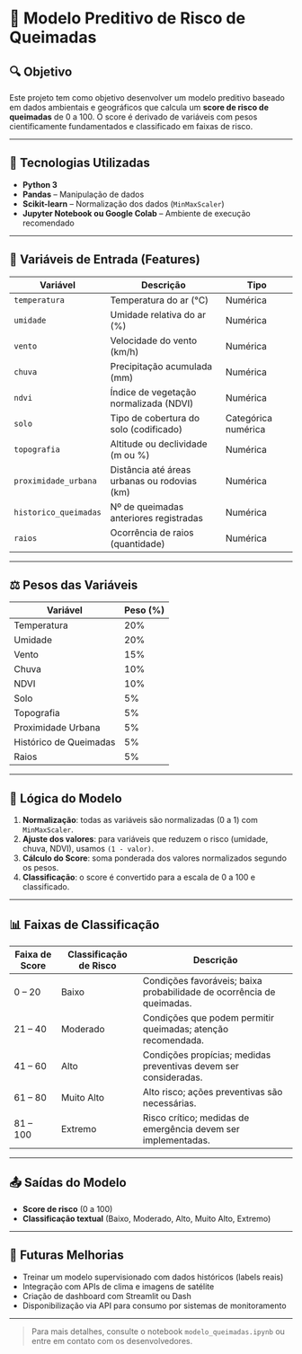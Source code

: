 # 📄 Modelo Preditivo de Risco de Queimadas

## 🔍 Objetivo

Este projeto tem como objetivo desenvolver um modelo preditivo baseado em dados ambientais e geográficos que calcula um **score de risco de queimadas** de 0 a 100. O score é derivado de variáveis com pesos cientificamente fundamentados e classificado em faixas de risco.

---

## 🔧 Tecnologias Utilizadas

* **Python 3**
* **Pandas** – Manipulação de dados
* **Scikit-learn** – Normalização dos dados (`MinMaxScaler`)
* **Jupyter Notebook ou Google Colab** – Ambiente de execução recomendado

---

## 📅 Variáveis de Entrada (Features)

| Variável              | Descrição                                    | Tipo                |
| --------------------- | -------------------------------------------- | ------------------- |
| `temperatura`         | Temperatura do ar (°C)                       | Numérica            |
| `umidade`             | Umidade relativa do ar (%)                   | Numérica            |
| `vento`               | Velocidade do vento (km/h)                   | Numérica            |
| `chuva`               | Precipitação acumulada (mm)                  | Numérica            |
| `ndvi`                | Índice de vegetação normalizada (NDVI)       | Numérica            |
| `solo`                | Tipo de cobertura do solo (codificado)       | Categórica numérica |
| `topografia`          | Altitude ou declividade (m ou %)             | Numérica            |
| `proximidade_urbana`  | Distância até áreas urbanas ou rodovias (km) | Numérica            |
| `historico_queimadas` | Nº de queimadas anteriores registradas       | Numérica            |
| `raios`               | Ocorrência de raios (quantidade)             | Numérica            |

---

## ⚖️ Pesos das Variáveis

| Variável               | Peso (%) |
| ---------------------- | -------- |
| Temperatura            | 20%      |
| Umidade                | 20%      |
| Vento                  | 15%      |
| Chuva                  | 10%      |
| NDVI                   | 10%      |
| Solo                   | 5%       |
| Topografia             | 5%       |
| Proximidade Urbana     | 5%       |
| Histórico de Queimadas | 5%       |
| Raios                  | 5%       |

---

## 🔎 Lógica do Modelo

1. **Normalização**: todas as variáveis são normalizadas (0 a 1) com `MinMaxScaler`.
2. **Ajuste dos valores**: para variáveis que reduzem o risco (umidade, chuva, NDVI), usamos `(1 - valor)`.
3. **Cálculo do Score**: soma ponderada dos valores normalizados segundo os pesos.
4. **Classificação**: o score é convertido para a escala de 0 a 100 e classificado.

---

## 📊 Faixas de Classificação

| Faixa de Score | Classificação de Risco | Descrição                                                             |
| -------------- | ---------------------- | --------------------------------------------------------------------- |
| 0 – 20         | Baixo                  | Condições favoráveis; baixa probabilidade de ocorrência de queimadas. |
| 21 – 40        | Moderado               | Condições que podem permitir queimadas; atenção recomendada.          |
| 41 – 60        | Alto                   | Condições propícias; medidas preventivas devem ser consideradas.      |
| 61 – 80        | Muito Alto             | Alto risco; ações preventivas são necessárias.                        |
| 81 – 100       | Extremo                | Risco crítico; medidas de emergência devem ser implementadas.         |

---

## 📤 Saídas do Modelo

* **Score de risco** (0 a 100)
* **Classificação textual** (Baixo, Moderado, Alto, Muito Alto, Extremo)

---

## 🔬 Futuras Melhorias

* Treinar um modelo supervisionado com dados históricos (labels reais)
* Integração com APIs de clima e imagens de satélite
* Criação de dashboard com Streamlit ou Dash
* Disponibilização via API para consumo por sistemas de monitoramento

---

> Para mais detalhes, consulte o notebook `modelo_queimadas.ipynb` ou entre em contato com os desenvolvedores.
